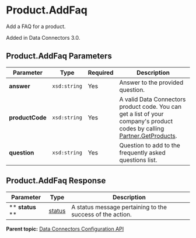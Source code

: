 # Product.AddFaq

Add a FAQ for a product.

Added in Data Connectors 3.0.

## Product.AddFaq Parameters

|Parameter|Type|Required|Description|
|---------|----|--------|-----------|
| **answer** | `xsd:string` | Yes| Answer to the provided question.|
| **productCode** | `xsd:string` | Yes| A valid Data Connectors product code. You can get a list of your company's product codes by calling [Partner.GetProducts](../integration_api/r_getProducts.md#).|
| **question** | `xsd:string` | Yes| Question to add to the frequently asked questions list.|

## Product.AddFaq Response

|Parameter|Type|Description|
|---------|----|-----------|
|** **status** ** | [status](../../data_types/r_datatype_status.md#) | A status message pertaining to the success of the action.|

**Parent topic:** [Data Connectors Configuration API](../../Genesis_API/config_api/c_genesis_api_config.md)

